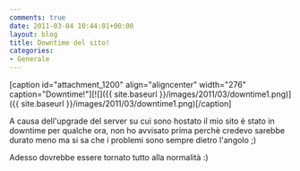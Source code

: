 ```yaml
---
comments: true
date: 2011-03-04 10:44:01+00:00
layout: blog
title: Downtime del sito!
categories:
- Generale
---
```


[caption id="attachment_1200" align="aligncenter" width="276" caption="Downtime!"][![]({{ site.baseurl }}/images/2011/03/downtime1.png)]({{ site.baseurl }}/images/2011/03/downtime1.png)[/caption]

A causa dell'upgrade del server su cui sono hostato il mio sito è stato in downtime per qualche ora, non ho avvisato prima perchè credevo sarebbe durato meno ma si sa che i problemi sono sempre dietro l'angolo ;)

Adesso dovrebbe essere tornato tutto alla normalità :)
